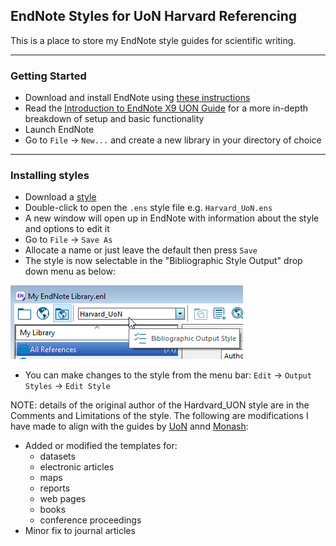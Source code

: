## EndNote Styles for UoN Harvard Referencing
This is a place to store my EndNote style guides for scientific writing.


---
### Getting Started
- Download and install EndNote using [these instructions](https://libguides.newcastle.edu.au/endnote)
- Read the [Introduction to EndNote X9 UON Guide](https://libguides.newcastle.edu.au/ld.php?content_id=47051325) for a more in-depth breakdown of setup and basic functionality
- Launch EndNote
- Go to `File` → `New...` and create a new library in your directory of choice


---
### Installing styles
- Download a [style](https://github.com/laidlaw42/uon-referencing-guides/styles/)
- Double-click to open the `.ens` style file e.g. `Harvard_UoN.ens`
- A new window will open up in EndNote with information about the style and options to edit it
- Go to `File` → `Save As`
- Allocate a name or just leave the default then press `Save`
- The style is now selectable in the "Bibliographic Style Output" drop down menu as below:

![Bibliographic Style Output](https://raw.githubusercontent.com/laidlaw42/uon-referencing-guides/main/images/EN_bos.png)

- You can make changes to the style from the menu bar: `Edit` → `Output Styles` → `Edit Style`

NOTE: details of the original author of the Hardvard_UON style are in the Comments and Limitations of the style.
The following are modifications I have made to align with the guides by [UoN](https://libguides.newcastle.edu.au/referencing/harvard) annd [Monash](https://guides.lib.monash.edu/c.php?g=219786&p=1454230):
- Added or modified the templates for:
  - datasets
  - electronic articles
  - maps
  - reports
  - web pages
  - books
  - conference proceedings
- Minor fix to journal articles
